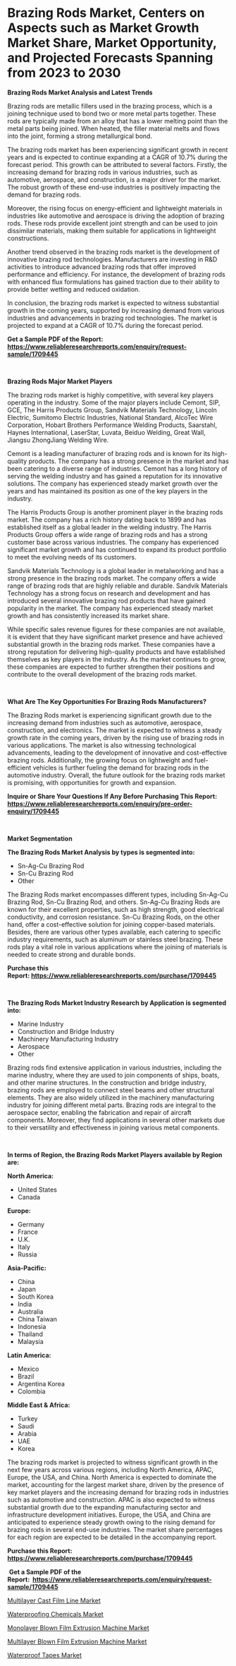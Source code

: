 <p><h1>Brazing Rods Market, Centers on Aspects such as Market Growth Market Share, Market Opportunity, and Projected Forecasts Spanning from 2023 to 2030</h1></p><p><strong>Brazing Rods Market Analysis and Latest Trends</strong></p>
<p><p>Brazing rods are metallic fillers used in the brazing process, which is a joining technique used to bond two or more metal parts together. These rods are typically made from an alloy that has a lower melting point than the metal parts being joined. When heated, the filler material melts and flows into the joint, forming a strong metallurgical bond.</p><p>The brazing rods market has been experiencing significant growth in recent years and is expected to continue expanding at a CAGR of 10.7% during the forecast period. This growth can be attributed to several factors. Firstly, the increasing demand for brazing rods in various industries, such as automotive, aerospace, and construction, is a major driver for the market. The robust growth of these end-use industries is positively impacting the demand for brazing rods.</p><p>Moreover, the rising focus on energy-efficient and lightweight materials in industries like automotive and aerospace is driving the adoption of brazing rods. These rods provide excellent joint strength and can be used to join dissimilar materials, making them suitable for applications in lightweight constructions.</p><p>Another trend observed in the brazing rods market is the development of innovative brazing rod technologies. Manufacturers are investing in R&D activities to introduce advanced brazing rods that offer improved performance and efficiency. For instance, the development of brazing rods with enhanced flux formulations has gained traction due to their ability to provide better wetting and reduced oxidation.</p><p>In conclusion, the brazing rods market is expected to witness substantial growth in the coming years, supported by increasing demand from various industries and advancements in brazing rod technologies. The market is projected to expand at a CAGR of 10.7% during the forecast period.</p></p>
<p><strong>Get a Sample PDF of the Report:&nbsp; <a href="https://www.reliableresearchreports.com/enquiry/request-sample/1709445">https://www.reliableresearchreports.com/enquiry/request-sample/1709445</a></strong></p>
<p>&nbsp;</p>
<p><strong>Brazing Rods Major Market Players</strong></p>
<p><p>The brazing rods market is highly competitive, with several key players operating in the industry. Some of the major players include Cemont, SIP, GCE, The Harris Products Group, Sandvik Materials Technology, Lincoln Electric, Sumitomo Electric Industries, National Standard, AlcoTec Wire Corporation, Hobart Brothers Performance Welding Products, Saarstahl, Haynes International, LaserStar, Luvata, Beiduo Welding, Great Wall, Jiangsu ZhongJiang Welding Wire.</p><p>Cemont is a leading manufacturer of brazing rods and is known for its high-quality products. The company has a strong presence in the market and has been catering to a diverse range of industries. Cemont has a long history of serving the welding industry and has gained a reputation for its innovative solutions. The company has experienced steady market growth over the years and has maintained its position as one of the key players in the industry.</p><p>The Harris Products Group is another prominent player in the brazing rods market. The company has a rich history dating back to 1899 and has established itself as a global leader in the welding industry. The Harris Products Group offers a wide range of brazing rods and has a strong customer base across various industries. The company has experienced significant market growth and has continued to expand its product portfolio to meet the evolving needs of its customers.</p><p>Sandvik Materials Technology is a global leader in metalworking and has a strong presence in the brazing rods market. The company offers a wide range of brazing rods that are highly reliable and durable. Sandvik Materials Technology has a strong focus on research and development and has introduced several innovative brazing rod products that have gained popularity in the market. The company has experienced steady market growth and has consistently increased its market share.</p><p>While specific sales revenue figures for these companies are not available, it is evident that they have significant market presence and have achieved substantial growth in the brazing rods market. These companies have a strong reputation for delivering high-quality products and have established themselves as key players in the industry. As the market continues to grow, these companies are expected to further strengthen their positions and contribute to the overall development of the brazing rods market.</p></p>
<p>&nbsp;</p>
<p><strong>What Are The Key Opportunities For Brazing Rods Manufacturers?</strong></p>
<p><p>The Brazing Rods market is experiencing significant growth due to the increasing demand from industries such as automotive, aerospace, construction, and electronics. The market is expected to witness a steady growth rate in the coming years, driven by the rising use of brazing rods in various applications. The market is also witnessing technological advancements, leading to the development of innovative and cost-effective brazing rods. Additionally, the growing focus on lightweight and fuel-efficient vehicles is further fueling the demand for brazing rods in the automotive industry. Overall, the future outlook for the brazing rods market is promising, with opportunities for growth and expansion.</p></p>
<p><strong>Inquire or Share Your Questions If Any Before Purchasing This Report: <a href="https://www.reliableresearchreports.com/enquiry/pre-order-enquiry/1709445">https://www.reliableresearchreports.com/enquiry/pre-order-enquiry/1709445</a></strong></p>
<p>&nbsp;</p>
<p><strong>Market Segmentation</strong></p>
<p><strong>The Brazing Rods Market Analysis by types is segmented into:</strong></p>
<p><ul><li>Sn-Ag-Cu Brazing Rod</li><li>Sn-Cu Brazing Rod</li><li>Other</li></ul></p>
<p><p>The Brazing Rods market encompasses different types, including Sn-Ag-Cu Brazing Rod, Sn-Cu Brazing Rod, and others. Sn-Ag-Cu Brazing Rods are known for their excellent properties, such as high strength, good electrical conductivity, and corrosion resistance. Sn-Cu Brazing Rods, on the other hand, offer a cost-effective solution for joining copper-based materials. Besides, there are various other types available, each catering to specific industry requirements, such as aluminum or stainless steel brazing. These rods play a vital role in various applications where the joining of materials is needed to create strong and durable bonds.</p></p>
<p><strong>Purchase this Report:&nbsp;<a href="https://www.reliableresearchreports.com/purchase/1709445">https://www.reliableresearchreports.com/purchase/1709445</a></strong></p>
<p>&nbsp;</p>
<p><strong>The Brazing Rods Market Industry Research by Application is segmented into:</strong></p>
<p><ul><li>Marine Industry</li><li>Construction and Bridge Industry</li><li>Machinery Manufacturing Industry</li><li>Aerospace</li><li>Other</li></ul></p>
<p><p>Brazing rods find extensive application in various industries, including the marine industry, where they are used to join components of ships, boats, and other marine structures. In the construction and bridge industry, brazing rods are employed to connect steel beams and other structural elements. They are also widely utilized in the machinery manufacturing industry for joining different metal parts. Brazing rods are integral to the aerospace sector, enabling the fabrication and repair of aircraft components. Moreover, they find applications in several other markets due to their versatility and effectiveness in joining various metal components.</p></p>
<p>&nbsp;</p>
<p><strong>In terms of Region, the Brazing Rods Market Players available by Region are:</strong></p>
<p>
    <p> <strong> North America: </strong>
        <ul>
            <li>United States</li>
            <li>Canada</li>
        </ul>
        </p> 
    <p> <strong> Europe: </strong>
        <ul>
            <li>Germany</li>
            <li>France</li>
            <li>U.K.</li>
            <li>Italy</li>
            <li>Russia</li>
        </ul>
        </p> 
    <p> <strong> Asia-Pacific: </strong>
        <ul>
            <li>China</li>
            <li>Japan</li>
            <li>South Korea</li>
            <li>India</li>
            <li>Australia</li>
            <li>China Taiwan</li>
            <li>Indonesia</li>
            <li>Thailand</li>
            <li>Malaysia</li>
        </ul>
        </p> 
    <p> <strong> Latin America: </strong>
        <ul>
            <li>Mexico</li>
            <li>Brazil</li>
            <li>Argentina Korea</li>
            <li>Colombia</li>
        </ul>
        </p> 
    <p> <strong> Middle East & Africa: </strong>
        <ul>
            <li>Turkey</li>
            <li>Saudi</li>
            <li>Arabia</li>
            <li>UAE</li>
            <li>Korea</li>
        </ul>
    </p>
    </p>
<p><p>The brazing rods market is projected to witness significant growth in the next few years across various regions, including North America, APAC, Europe, the USA, and China. North America is expected to dominate the market, accounting for the largest market share, driven by the presence of key market players and the increasing demand for brazing rods in industries such as automotive and construction. APAC is also expected to witness substantial growth due to the expanding manufacturing sector and infrastructure development initiatives. Europe, the USA, and China are anticipated to experience steady growth owing to the rising demand for brazing rods in several end-use industries. The market share percentages for each region are expected to be detailed in the accompanying report.</p></p>
<p><strong>Purchase this Report: <a href="https://www.reliableresearchreports.com/purchase/1709445">https://www.reliableresearchreports.com/purchase/1709445</a></strong></p>
<p>&nbsp;<strong>Get a Sample PDF of the Report:&nbsp;&nbsp;<a href="https://www.reliableresearchreports.com/enquiry/request-sample/1709445">https://www.reliableresearchreports.com/enquiry/request-sample/1709445</a></strong></p>
<p><strong></strong></p>
<p><p><a href="https://medium.com/@beaugrant15/multilayer-cast-film-line-market-comprehensive-assessment-by-type-application-and-geography-982a8ffd0e39">Multilayer Cast Film Line Market</a></p><p><a href="https://github.com/rexevange/Market-Research-Report-List-1/blob/main/waterproofing-chemicals-market.md">Waterproofing Chemicals Market</a></p><p><a href="https://medium.com/@jacesipes1996/monolayer-blown-film-extrusion-machine-market-trends-and-market-analysis-forecasted-for-period-b66bab463a33">Monolayer Blown Film Extrusion Machine Market</a></p><p><a href="https://medium.com/@henrykihn/multilayer-blown-film-extrusion-machine-market-the-key-to-successful-business-strategy-forecast-42d08e0b7e63">Multilayer Blown Film Extrusion Machine Market</a></p><p><a href="https://github.com/lilstefpacute/Market-Research-Report-List-1/blob/main/waterproof-tapes-market.md">Waterproof Tapes Market</a></p></p>